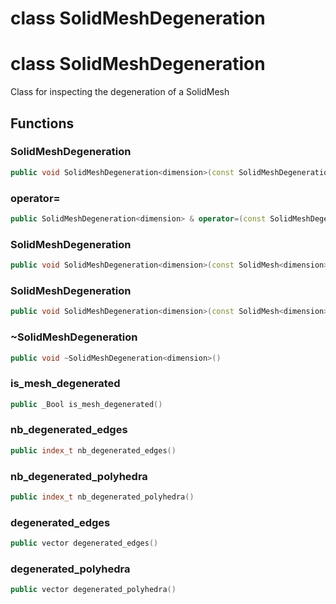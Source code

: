 # class SolidMeshDegeneration

# class SolidMeshDegeneration


 Class for inspecting the degeneration of a SolidMesh



## Functions

### SolidMeshDegeneration

```cpp
public void SolidMeshDegeneration<dimension>(const SolidMeshDegeneration<dimension> & )
```


### operator=

```cpp
public SolidMeshDegeneration<dimension> & operator=(const SolidMeshDegeneration<dimension> & )
```


### SolidMeshDegeneration

```cpp
public void SolidMeshDegeneration<dimension>(const SolidMesh<dimension> & mesh)
```


### SolidMeshDegeneration

```cpp
public void SolidMeshDegeneration<dimension>(const SolidMesh<dimension> & mesh, _Bool verbose)
```


### ~SolidMeshDegeneration

```cpp
public void ~SolidMeshDegeneration<dimension>()
```


### is_mesh_degenerated

```cpp
public _Bool is_mesh_degenerated()
```


### nb_degenerated_edges

```cpp
public index_t nb_degenerated_edges()
```


### nb_degenerated_polyhedra

```cpp
public index_t nb_degenerated_polyhedra()
```


### degenerated_edges

```cpp
public vector degenerated_edges()
```


### degenerated_polyhedra

```cpp
public vector degenerated_polyhedra()
```




